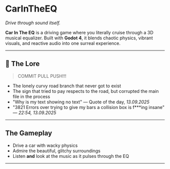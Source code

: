 # CarInTheEQ

*Drive through sound itself.*

**Car In The EQ** is a driving game where you literally cruise through a 3D musical equalizer. Built with **Godot 4**, it blends chaotic physics, vibrant visuals, and reactive audio into one surreal experience.

---

## 🔮 The Lore

> COMMIT PULL PUSH!!!

- The lonely curvy road branch that never got to exist 
- The sign that tried to pay respects to the road, but corrupted the main file in the process  
- "Why is my text showing no text" — Quote of the day, *13.09.2025*  
- "3821 Errors over trying to give my bars a collision box is f***ing insane" — *22:54, 13.09.2025*

---

## The Gameplay

- Drive a car with wacky physics  
- Admire the beautiful, glitchy surroundings  
- Listen **and** look at the music as it pulses through the EQ  

---
